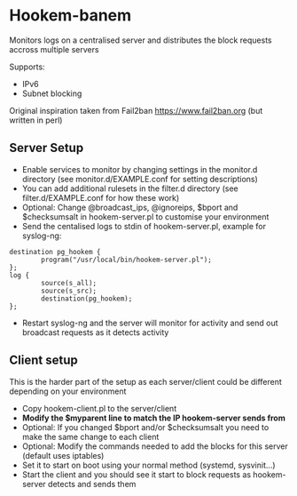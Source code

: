 # Hookem-banem
Monitors logs on a centralised server and distributes the block requests accross multiple servers

Supports:
 - IPv6 
 - Subnet blocking

Original inspiration taken from Fail2ban https://www.fail2ban.org (but written in perl)


## Server Setup
- Enable services to monitor by changing settings in the monitor.d directory (see monitor.d/EXAMPLE.conf for setting descriptions)
- You can add additional rulesets in the filter.d directory (see filter.d/EXAMPLE.conf for how these work)
- Optional: Change @broadcast_ips, @ignoreips, $bport and $checksumsalt in hookem-server.pl to customise your environment
- Send the centalised logs to stdin of hookem-server.pl, example for syslog-ng:
```
destination pg_hookem { 
        program("/usr/local/bin/hookem-server.pl"); 
};
log {
        source(s_all); 
        source(s_src);
        destination(pg_hookem);
};
```
- Restart syslog-ng and the server will monitor for activity and send out broadcast requests as it detects activity


## Client setup
This is the harder part of the setup as each server/client could be different depending on your environment

- Copy hookem-client.pl to the server/client 
- **Modify the $myparent line to match the IP hookem-server sends from**
- Optional: If you changed $bport and/or $checksumsalt you need to make the same change to each client
- Optional: Modify the commands needed to add the blocks for this server (default uses iptables)
- Set it to start on boot using your normal method (systemd, sysvinit...)
- Start the client and you should see it start to block requests as hookem-server detects and sends them
